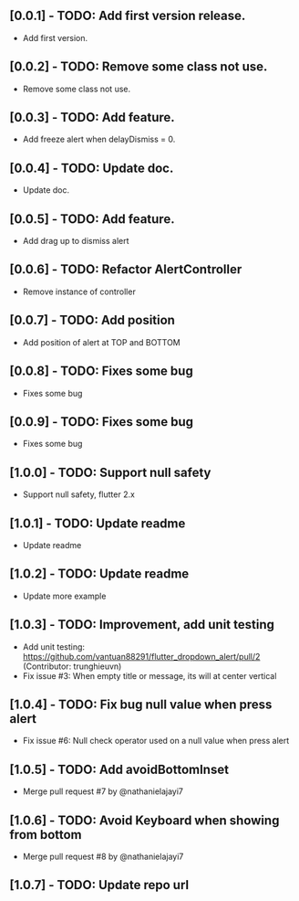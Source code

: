 ## [0.0.1] - TODO: Add first version release.

* Add first version.

## [0.0.2] - TODO: Remove some class not use.

* Remove some class not use.

## [0.0.3] - TODO: Add feature.

* Add freeze alert when delayDismiss = 0.

## [0.0.4] - TODO: Update doc.

* Update doc.

## [0.0.5] - TODO: Add feature.

* Add drag up to dismiss alert

## [0.0.6] - TODO: Refactor AlertController

* Remove instance of controller

## [0.0.7] - TODO: Add position

* Add position of alert at TOP and BOTTOM

## [0.0.8] - TODO: Fixes some bug

* Fixes some bug

## [0.0.9] - TODO: Fixes some bug

* Fixes some bug


## [1.0.0] - TODO: Support null safety

* Support null safety, flutter 2.x


## [1.0.1] - TODO: Update readme

* Update readme

## [1.0.2] - TODO: Update readme

* Update more example

## [1.0.3] - TODO: Improvement, add unit testing

* Add unit testing: https://github.com/vantuan88291/flutter_dropdown_alert/pull/2 (Contributor: trunghieuvn)
* Fix issue #3: When empty title or message, its will at center vertical

## [1.0.4] - TODO: Fix bug null value when press alert

* Fix issue #6: Null check operator used on a null value when press alert


## [1.0.5] - TODO: Add avoidBottomInset

* Merge pull request #7 by @nathanielajayi7

## [1.0.6] - TODO: Avoid Keyboard when showing from bottom

* Merge pull request #8 by @nathanielajayi7

## [1.0.7] - TODO: Update repo url